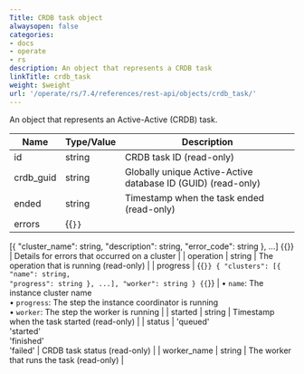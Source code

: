 ```yaml
---
Title: CRDB task object
alwaysopen: false
categories:
- docs
- operate
- rs
description: An object that represents a CRDB task
linkTitle: crdb_task
weight: $weight
url: '/operate/rs/7.4/references/rest-api/objects/crdb_task/'
---
```


An object that represents an Active-Active (CRDB) task.

| Name | Type/Value | Description |
|------|------------|-------------|
| id | string | CRDB task ID (read-only) |
| crdb_guid | string | Globally unique Active-Active database ID (GUID) (read-only) |
| ended | string | Timestamp when the task ended (read-only) |
| errors | {{<code>}}
[{
  "cluster_name": string,
  "description": string,
  "error_code": string
}, ...] {{</code>}} | Details for errors that occurred on a cluster |
| operation | string | The operation that is running (read-only) |
| progress | {{<code>}}
{
  "clusters": [{
    "name": string,
    "progress": string
  }, ...],
  "worker": string
} {{</code>}} | • `name`: The instance cluster name<br />• `progress`: The step the instance coordinator is running<br />• `worker`: The step the worker is running |
| started | string | Timestamp when the task started (read-only) |
| status | 'queued' <br />'started' <br />'finished' <br />'failed' | CRDB task status (read-only) |
| worker_name | string | The worker that runs the task (read-only) |
